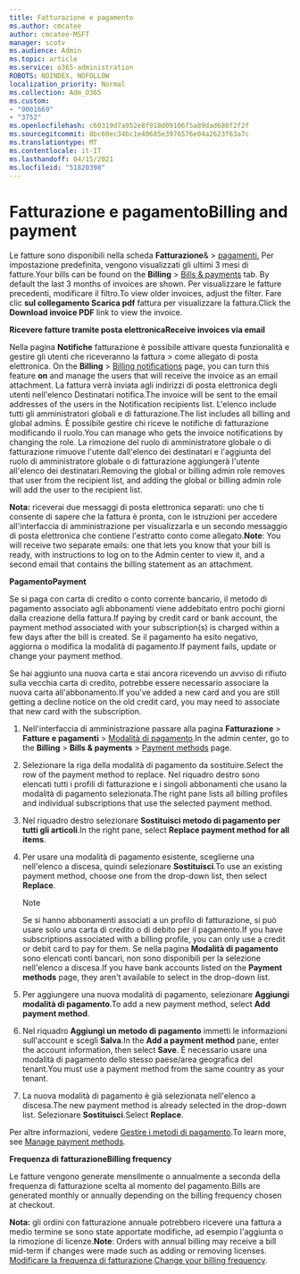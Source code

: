 ```yaml
---
title: Fatturazione e pagamento
ms.author: cmcatee
author: cmcatee-MSFT
manager: scotv
ms.audience: Admin
ms.topic: article
ms.service: o365-administration
ROBOTS: NOINDEX, NOFOLLOW
localization_priority: Normal
ms.collection: Adm_O365
ms.custom:
- "9001669"
- "3752"
ms.openlocfilehash: c60319d7a952e8f918d09106f5a89dad680f2f2f
ms.sourcegitcommit: 8bc60ec34bc1e40685e3976576e04a2623f63a7c
ms.translationtype: MT
ms.contentlocale: it-IT
ms.lasthandoff: 04/15/2021
ms.locfileid: "51820398"
---
```

# <a name="billing-and-payment"></a><span data-ttu-id="edf2c-102">Fatturazione e pagamento</span><span class="sxs-lookup"><span data-stu-id="edf2c-102">Billing and payment</span></span>

<span data-ttu-id="edf2c-103">Le fatture sono disponibili nella scheda **Fatturazione**&  >  [pagamenti.](https://go.microsoft.com/fwlink/p/?linkid=848039)  Per impostazione predefinita, vengono visualizzati gli ultimi 3 mesi di fatture.</span><span class="sxs-lookup"><span data-stu-id="edf2c-103">Your bills can be found on the **Billing** > [Bills & payments](https://go.microsoft.com/fwlink/p/?linkid=848039) tab.  By default the last 3 months of invoices are shown.</span></span>  <span data-ttu-id="edf2c-104">Per visualizzare le fatture precedenti, modificare il filtro.</span><span class="sxs-lookup"><span data-stu-id="edf2c-104">To view older invoices, adjust the filter.</span></span>  <span data-ttu-id="edf2c-105">Fare clic **sul collegamento Scarica pdf** fattura per visualizzare la fattura.</span><span class="sxs-lookup"><span data-stu-id="edf2c-105">Click the **Download invoice PDF** link to view the invoice.</span></span>

<span data-ttu-id="edf2c-106">**Ricevere fatture tramite posta elettronica**</span><span class="sxs-lookup"><span data-stu-id="edf2c-106">**Receive invoices via email**</span></span>

<span data-ttu-id="edf2c-107">Nella pagina **Notifiche** fatturazione è possibile attivare questa funzionalità e gestire gli utenti che riceveranno la fattura  >  [](https://go.microsoft.com/fwlink/p/?linkid=853212) come allegato di posta elettronica. </span><span class="sxs-lookup"><span data-stu-id="edf2c-107">On the **Billing** > [Billing notifications](https://go.microsoft.com/fwlink/p/?linkid=853212) page, you can turn this feature **on** and manage the users that will receive the invoice as an email attachment.</span></span> <span data-ttu-id="edf2c-108">La fattura verrà inviata agli indirizzi di posta elettronica degli utenti nell'elenco Destinatari notifica.</span><span class="sxs-lookup"><span data-stu-id="edf2c-108">The invoice will be sent to the email addresses of the users in the Notification recipients list.</span></span> <span data-ttu-id="edf2c-109">L'elenco include tutti gli amministratori globali e di fatturazione.</span><span class="sxs-lookup"><span data-stu-id="edf2c-109">The list includes all billing and global admins.</span></span>  <span data-ttu-id="edf2c-110">È possibile gestire chi riceve le notifiche di fatturazione modificando il ruolo.</span><span class="sxs-lookup"><span data-stu-id="edf2c-110">You can manage who gets the invoice notifications by changing the role.</span></span>  <span data-ttu-id="edf2c-111">La rimozione del ruolo di amministratore globale o di fatturazione rimuove l'utente dall'elenco dei destinatari e l'aggiunta del ruolo di amministratore globale o di fatturazione aggiungerà l'utente all'elenco dei destinatari.</span><span class="sxs-lookup"><span data-stu-id="edf2c-111">Removing the global or billing admin role removes that user from the recipient list, and adding the global or billing admin role will add the user to the recipient list.</span></span>

<span data-ttu-id="edf2c-112">**Nota:** riceverai due messaggi di posta elettronica separati: uno che ti consente di sapere che la fattura è pronta, con le istruzioni per accedere all'interfaccia di amministrazione per visualizzarla e un secondo messaggio di posta elettronica che contiene l'estratto conto come allegato.</span><span class="sxs-lookup"><span data-stu-id="edf2c-112">**Note**: You will receive two separate emails: one that lets you know that your bill is ready, with instructions to log on to the Admin center to view it, and a second email that contains the billing statement as an attachment.</span></span>

<span data-ttu-id="edf2c-113">**Pagamento**</span><span class="sxs-lookup"><span data-stu-id="edf2c-113">**Payment**</span></span>

<span data-ttu-id="edf2c-114">Se si paga con carta di credito o conto corrente bancario, il metodo di pagamento associato agli abbonamenti viene addebitato entro pochi giorni dalla creazione della fattura.</span><span class="sxs-lookup"><span data-stu-id="edf2c-114">If paying by credit card or bank account, the payment method associated with your subscription(s) is charged within a few days after the bill is created.</span></span> <span data-ttu-id="edf2c-115">Se il pagamento ha esito negativo, aggiorna o modifica la modalità di pagamento.</span><span class="sxs-lookup"><span data-stu-id="edf2c-115">If payment fails, update or change your payment method.</span></span>

<span data-ttu-id="edf2c-116">Se hai aggiunto una nuova carta e stai ancora ricevendo un avviso di rifiuto sulla vecchia carta di credito, potrebbe essere necessario associare la nuova carta all'abbonamento.</span><span class="sxs-lookup"><span data-stu-id="edf2c-116">If you've added a new card and you are still getting a decline notice on the old credit card, you may need to associate that new card with the subscription.</span></span>

1. <span data-ttu-id="edf2c-117">Nell'interfaccia di amministrazione passare alla pagina **Fatturazione** > **Fatture e pagamenti** > [Modalità di pagamento](https://go.microsoft.com/fwlink/p/?linkid=2018806).</span><span class="sxs-lookup"><span data-stu-id="edf2c-117">In the admin center, go to the **Billing** > **Bills & payments** > [Payment methods](https://go.microsoft.com/fwlink/p/?linkid=2018806) page.</span></span>

2. <span data-ttu-id="edf2c-118">Selezionare la riga della modalità di pagamento da sostituire.</span><span class="sxs-lookup"><span data-stu-id="edf2c-118">Select the row of the payment method to replace.</span></span> <span data-ttu-id="edf2c-119">Nel riquadro destro sono elencati tutti i profili di fatturazione e i singoli abbonamenti che usano la modalità di pagamento selezionata.</span><span class="sxs-lookup"><span data-stu-id="edf2c-119">The right pane lists all billing profiles and individual subscriptions that use the selected payment method.</span></span>

3. <span data-ttu-id="edf2c-120">Nel riquadro destro selezionare **Sostituisci metodo di pagamento per tutti gli articoli**.</span><span class="sxs-lookup"><span data-stu-id="edf2c-120">In the right pane, select **Replace payment method for all items**.</span></span>

4. <span data-ttu-id="edf2c-121">Per usare una modalità di pagamento esistente, sceglierne una nell'elenco a discesa, quindi selezionare **Sostituisci**.</span><span class="sxs-lookup"><span data-stu-id="edf2c-121">To use an existing payment method, choose one from the drop-down list, then select **Replace**.</span></span>

    > [!NOTE]
    > <span data-ttu-id="edf2c-122">Se si hanno abbonamenti associati a un profilo di fatturazione, si può usare solo una carta di credito o di debito per il pagamento.</span><span class="sxs-lookup"><span data-stu-id="edf2c-122">If you have subscriptions associated with a billing profile, you can only use a credit or debit card to pay for them.</span></span> <span data-ttu-id="edf2c-123">Se nella pagina **Modalità di pagamento** sono elencati conti bancari, non sono disponibili per la selezione nell'elenco a discesa.</span><span class="sxs-lookup"><span data-stu-id="edf2c-123">If you have bank accounts listed on the **Payment methods** page, they aren't available to select in the drop-down list.</span></span>

5. <span data-ttu-id="edf2c-124">Per aggiungere una nuova modalità di pagamento, selezionare **Aggiungi modalità di pagamento**.</span><span class="sxs-lookup"><span data-stu-id="edf2c-124">To add a new payment method, select **Add payment method**.</span></span>

6. <span data-ttu-id="edf2c-125">Nel riquadro **Aggiungi un metodo di pagamento** immetti le informazioni sull'account e scegli **Salva**.</span><span class="sxs-lookup"><span data-stu-id="edf2c-125">In the **Add a payment method** pane, enter the account information, then select **Save**.</span></span> <span data-ttu-id="edf2c-126">È necessario usare una modalità di pagamento dello stesso paese/area geografica del tenant.</span><span class="sxs-lookup"><span data-stu-id="edf2c-126">You must use a payment method from the same country as your tenant.</span></span>

7. <span data-ttu-id="edf2c-127">La nuova modalità di pagamento è già selezionata nell'elenco a discesa.</span><span class="sxs-lookup"><span data-stu-id="edf2c-127">The new payment method is already selected in the drop-down list.</span></span> <span data-ttu-id="edf2c-128">Selezionare **Sostituisci**.</span><span class="sxs-lookup"><span data-stu-id="edf2c-128">Select **Replace**.</span></span>

<span data-ttu-id="edf2c-129">Per altre informazioni, vedere [Gestire i metodi di pagamento](https://docs.microsoft.com/microsoft-365/commerce/billing-and-payments/manage-payment-methods).</span><span class="sxs-lookup"><span data-stu-id="edf2c-129">To learn more, see [Manage payment methods](https://docs.microsoft.com/microsoft-365/commerce/billing-and-payments/manage-payment-methods).</span></span>

<span data-ttu-id="edf2c-130">**Frequenza di fatturazione**</span><span class="sxs-lookup"><span data-stu-id="edf2c-130">**Billing frequency**</span></span>

<span data-ttu-id="edf2c-131">Le fatture vengono generate mensilmente o annualmente a seconda della frequenza di fatturazione scelta al momento del pagamento.</span><span class="sxs-lookup"><span data-stu-id="edf2c-131">Bills are generated monthly or annually depending on the billing frequency chosen at checkout.</span></span>  

<span data-ttu-id="edf2c-132">**Nota:** gli ordini con fatturazione annuale potrebbero ricevere una fattura a medio termine se sono state apportate modifiche, ad esempio l'aggiunta o la rimozione di licenze.</span><span class="sxs-lookup"><span data-stu-id="edf2c-132">**Note**: Orders with annual billing may receive a bill mid-term if changes were made such as adding or removing licenses.</span></span> <span data-ttu-id="edf2c-133">[Modificare la frequenza di fatturazione](https://docs.microsoft.com/microsoft-365/commerce/billing-and-payments/change-payment-frequency).</span><span class="sxs-lookup"><span data-stu-id="edf2c-133">[Change your billing frequency](https://docs.microsoft.com/microsoft-365/commerce/billing-and-payments/change-payment-frequency).</span></span>
